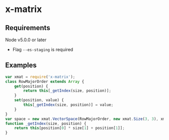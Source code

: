 
# x-matrix

## Requirements

Node v5.0.0 or later
 - Flag `--es-staging` is required

## Examples

```javascript
var xmat = require('x-matrix');
class RowMajorOrder extends Array {
	get(position) {
		return this[_getIndex(size, position)];
	}
	set(position, value) {
		this[_getIndex(size, position)] = value;
	}
}
var space = new xmat.VectorSpace(RowMajorOrder, new xmat.Size(3, 3), xmat.NUMBER_OPERATIONS);
function _getIndex(size, position) {
	return this[position[0] * size[1] + position[1]];
}
```

